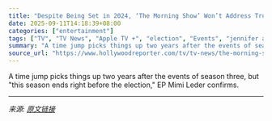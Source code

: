 ```yaml
---
title: "Despite Being Set in 2024, ‘The Morning Show’ Won’t Address Trump’s Reelection in Season 4"
date: 2025-09-11T14:18:39+08:00
categories: ["entertainment"]
tags: ["TV", "TV News", "Apple TV +", "election", "Events", "jennifer aniston", "Reese Witherspoon", "The Morning Show"]
summary: "A time jump picks things up two years after the events of season three, but \"this season ends right before the election,\" EP Mimi Leder confirms."
source_url: "https://www.hollywoodreporter.com/tv/tv-news/the-morning-show-season-four-trump-reelection-1236367438/"
---
```


A time jump picks things up two years after the events of season three, but "this season ends right before the election," EP Mimi Leder confirms.

---

*来源: [原文链接](https://www.hollywoodreporter.com/tv/tv-news/the-morning-show-season-four-trump-reelection-1236367438/)*
